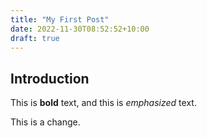 ```yaml
---
title: "My First Post"
date: 2022-11-30T08:52:52+10:00
draft: true
---
```


## Introduction

This is **bold** text, and this is *emphasized* text.

This is a change.
